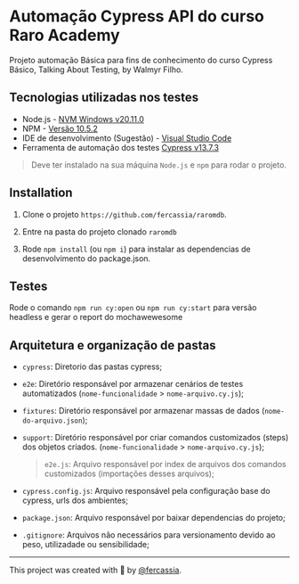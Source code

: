 # Automação Cypress API do curso Raro Academy

Projeto automação Básica para fins de conhecimento do curso Cypress Básico, Talking About Testing, by Walmyr Filho.

## Tecnologias utilizadas nos testes

- Node.js - [NVM Windows v20.11.0](https://github.com/coreybutler/nvm-windows)
- NPM - [Versão 10.5.2](https://www.npmjs.com/package/npm/v/10.4.0)
- IDE de desenvolvimento (Sugestão) - [Visual Studio Code](httpscode.visualstudio.com)
- Ferramenta de automação dos testes [Cypress v13.7.3](https://www.cypress.io/)

> Deve ter instalado na sua máquina `Node.js` e `npm` para rodar o projeto.

## Installation

1. Clone o projeto `https://github.com/fercassia/raromdb`.

2. Entre na pasta do projeto clonado `raromdb`

3. Rode `npm install` (ou `npm i`) para instalar as dependencias de desenvolvimento do package.json.

## Testes

Rode o comando `npm run cy:open` ou `npm run cy:start` para versão headless e gerar o report do mochawewesome

## Arquitetura e organização de pastas

- `cypress`: Diretorio das pastas cypress;

- `e2e`: Diretório responsável por armazenar cenários de testes automatizados (`nome-funcionalidade` > `nome-arquivo.cy.js`);

- `fixtures`: Diretório responsável por armazenar massas de dados (`nome-do-arquivo.json`);

- `support`: Diretório responsável por criar comandos customizados (steps) dos objetos criados. (`nome-funcionalidade` > `nome-arquivo.cy.js`);

    > `e2e.js`: Arquivo responsável por index de arquivos dos comandos customizados (importações desses arquivos);

- `cypress.config.js`: Arquivo responsável pela configuração base do cypress, urls dos ambientes;

- `package.json`: Arquivo responsável por baixar dependencias do projeto;

- `.gitignore`: Arquivos não necessários para versionamento devido ao peso, utilizadade ou sensibilidade;
___

This project was created with 💚 by [@fercassia](https://github.com/fercassia).
